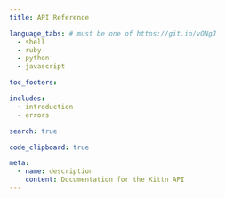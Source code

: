 ```yaml
---
title: API Reference

language_tabs: # must be one of https://git.io/vQNgJ
  - shell
  - ruby
  - python
  - javascript

toc_footers:

includes:
  - introduction
  - errors

search: true

code_clipboard: true

meta:
  - name: description
    content: Documentation for the Kittn API
---
```

